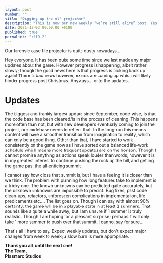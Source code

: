 ```yaml
---
layout: post
number: ""
title: "Digging up the ol' projector"
description: "This is now our new weekly “we’re still alive” post. Yes, we are still alive, and as the title may suggest, it’s getting to the time where we’ll resume work on the project during the holidays and we’re just as excited as hopefully you are! "
date: 2021-12-03 00:00:00 +0100
published: true
permalink: "/ff9-2"
---
```


Our forensic case file projector is quite dusty nowadays...

Hey everyone. It has been quite some time since we last made any major updates about the game. However progress is happening, albeit rather slowly; though the good news here is that progress is picking back up again! There is bad news however, exams are coming up which will likely hinder progress post Christmas. Anyways... onto the updates.

# **Updates**
The biggest and frankly largest update since September, code-wise, is that the code base has been cleaned/is in the process of cleaning. This happens more often than not, but with new developers eventually coming to join the project, our codebase needs to reflect that. In the long-run this means content will have a smoother transition from imagination to reality, which can only be a good thing. Other than that, I have started to work consistently on the game now as I have sorted out a balanced life-work schedule which means more frequent updates are on the horizon. Though I cannot promise anything as actions speak louder than words; however it is in my greatest interest to continue pushing the rock up the hill, and getting the game past the all-enticing summit. 

I cannot say how close that summit is, but I have a feeling it is closer than we think. The problem with planning how long features take to implement is a tricky one. The known unknowns can be predicted quite accurately, but the unknown unknowns are impossible to predict. Bug fixes, past code clean-ups, refactors, unforeseen complications in implementation, life predicaments etc.... The list goes on. Though I can say with almost 90% certainty, the game will be in a playable state in at least 2 summers. That sounds like a quite a while away, but I am unsure if 1 summer is truly realistic. Though I am hoping for a pleasant surprise; perhaps it will only take 1 more summer to push over that summit. I cannot say for sure...

That's all I have to say. Expect weekly updates, but don't expect major changes from week to week; a slow burn is more appropriate.

**Thank you all, until the next one!**\
**The Team,**\
**Plasmarc Studios**